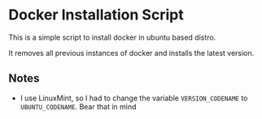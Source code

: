 # Docker Installation Script

This is a simple script to install docker in ubuntu based distro.

It removes all previous instances of docker and installs the latest version.

## Notes

- I use LinuxMint, so I had to change the variable `VERSION_CODENAME` to `UBUNTU_CODENAME`. Bear that in mind